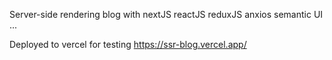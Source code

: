Server-side rendering blog with nextJS reactJS reduxJS anxios semantic UI ...


Deployed to vercel for testing
https://ssr-blog.vercel.app/
